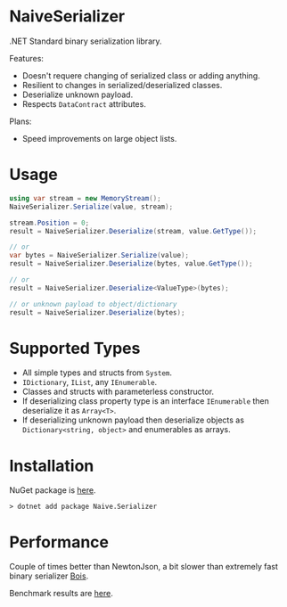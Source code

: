 NaiveSerializer
===============

.NET Standard binary serialization library.

Features:
+ Doesn't requere changing of serialized class or adding anything.
+ Resilient to changes in serialized/deserialized classes.
+ Deserialize unknown payload.
+ Respects `DataContract` attributes.

Plans:
+ Speed improvements on large object lists.

Usage
=====

```csharp
using var stream = new MemoryStream();
NaiveSerializer.Serialize(value, stream);

stream.Position = 0;
result = NaiveSerializer.Deserialize(stream, value.GetType());

// or 
var bytes = NaiveSerializer.Serialize(value);
result = NaiveSerializer.Deserialize(bytes, value.GetType());

// or 
result = NaiveSerializer.Deserialize<ValueType>(bytes);

// or unknown payload to object/dictionary
result = NaiveSerializer.Deserialize(bytes);
```

Supported Types
===============

+ All simple types and structs from `System`. 
+ `IDictionary`, `IList`, any `IEnumerable`. 
+ Classes and structs with parameterless constructor.
+ If deserializing class property type is an interface `IEnumerable` then deserialize it as `Array<T>`.
+ If deserializing unknown payload then deserialize objects as `Dictionary<string, object>` and enumerables as arrays.

Installation
============

NuGet package is [here](https://www.nuget.org/packages/Naive.Serializer/).
```
> dotnet add package Naive.Serializer
```

Performance
===========

Couple of times better than NewtonJson, a bit slower than extremely fast binary serializer [Bois](https://github.com/salarcode/Bois).

Benchmark results are [here](https://github.com/VyacheslavGarshin/NaiveSerializer/tree/main/Naive.Serializer.Benchmark/Results).